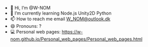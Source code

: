 - 👋 Hi, I’m @W-NOM
- 🌱 I’m currently learning Node.js Unity2D Python
- 📫 How to reach me  email W_NOM@outlook.dk
- 😄 Pronouns: ?
- 💻 Personal web pages: https://w-nom.github.io/Personal_web_pages/Personal_web_pages.html
